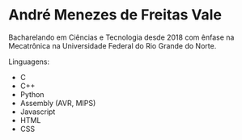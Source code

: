 # André Menezes de Freitas Vale

<div id="aprt">
  <p>
    Bacharelando em Ciências e Tecnologia desde 2018 com ênfase na Mecatrônica na Universidade Federal do Rio Grande do Norte. 
  </p>
</div>

<div id="langs">
  Linguagens:
  <ul>
    <li> C </li>
    <li> C++ </li>
    <li> Python </li>
    <li> Assembly (AVR, MIPS)</li>
    <li> Javascript </li>
    <li> HTML </li>
    <li> CSS </li>
  </ul
</div>

